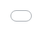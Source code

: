 <div class="fullscreen-iframe-container">
  <iframe src="/assets/report_dsR1.html" frameborder="0"></iframe>
</div>

<style>
.fullscreen-iframe-container {
  position: fixed;
  top: 0;
  left: 0;
  right: 0;
  bottom: 0;
  z-index: 9999;
  margin: 0;
  padding: 0;
  border: none;
  overflow: hidden;
}

.fullscreen-iframe-container iframe {
  width: 100%;
  height: 100%;
  border: none;
}
</style>